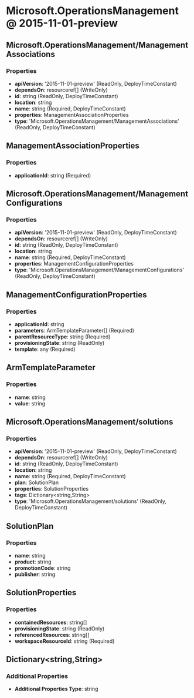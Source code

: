 # Microsoft.OperationsManagement @ 2015-11-01-preview

## Microsoft.OperationsManagement/ManagementAssociations
### Properties
* **apiVersion**: '2015-11-01-preview' (ReadOnly, DeployTimeConstant)
* **dependsOn**: resourceref[] (WriteOnly)
* **id**: string (ReadOnly, DeployTimeConstant)
* **location**: string
* **name**: string (Required, DeployTimeConstant)
* **properties**: ManagementAssociationProperties
* **type**: 'Microsoft.OperationsManagement/ManagementAssociations' (ReadOnly, DeployTimeConstant)

## ManagementAssociationProperties
### Properties
* **applicationId**: string (Required)

## Microsoft.OperationsManagement/ManagementConfigurations
### Properties
* **apiVersion**: '2015-11-01-preview' (ReadOnly, DeployTimeConstant)
* **dependsOn**: resourceref[] (WriteOnly)
* **id**: string (ReadOnly, DeployTimeConstant)
* **location**: string
* **name**: string (Required, DeployTimeConstant)
* **properties**: ManagementConfigurationProperties
* **type**: 'Microsoft.OperationsManagement/ManagementConfigurations' (ReadOnly, DeployTimeConstant)

## ManagementConfigurationProperties
### Properties
* **applicationId**: string
* **parameters**: ArmTemplateParameter[] (Required)
* **parentResourceType**: string (Required)
* **provisioningState**: string (ReadOnly)
* **template**: any (Required)

## ArmTemplateParameter
### Properties
* **name**: string
* **value**: string

## Microsoft.OperationsManagement/solutions
### Properties
* **apiVersion**: '2015-11-01-preview' (ReadOnly, DeployTimeConstant)
* **dependsOn**: resourceref[] (WriteOnly)
* **id**: string (ReadOnly, DeployTimeConstant)
* **location**: string
* **name**: string (Required, DeployTimeConstant)
* **plan**: SolutionPlan
* **properties**: SolutionProperties
* **tags**: Dictionary<string,String>
* **type**: 'Microsoft.OperationsManagement/solutions' (ReadOnly, DeployTimeConstant)

## SolutionPlan
### Properties
* **name**: string
* **product**: string
* **promotionCode**: string
* **publisher**: string

## SolutionProperties
### Properties
* **containedResources**: string[]
* **provisioningState**: string (ReadOnly)
* **referencedResources**: string[]
* **workspaceResourceId**: string (Required)

## Dictionary<string,String>
### Additional Properties
* **Additional Properties Type**: string

